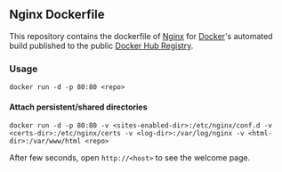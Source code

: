 ## Nginx Dockerfile


This repository contains the dockerfile of [Nginx](http://nginx.org/) for [Docker](https://www.docker.com/)'s automated build published to the public [Docker Hub Registry](https://registry.hub.docker.com/).


### Usage

    docker run -d -p 80:80 <repo>

#### Attach persistent/shared directories

    docker run -d -p 80:80 -v <sites-enabled-dir>:/etc/nginx/conf.d -v <certs-dir>:/etc/nginx/certs -v <log-dir>:/var/log/nginx -v <html-dir>:/var/www/html <repo>

After few seconds, open `http://<host>` to see the welcome page.
